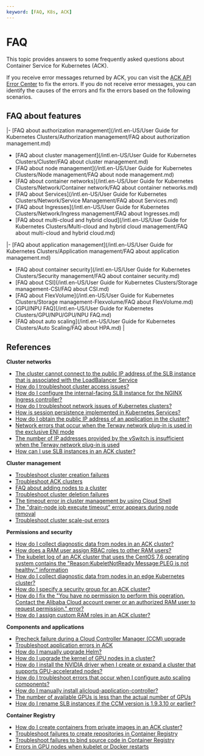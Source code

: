 ```yaml
---
keyword: [FAQ, K8s, ACK]
---
```


# FAQ

This topic provides answers to some frequently asked questions about Container Service for Kubernetes \(ACK\).

If you receive error messages returned by ACK, you can visit the [ACK API Error Center](https://error-center.aliyun.com/status/product/Cos?spm=5176.10421674.home.7.7e36ebed2QyP5P) to fix the errors. If you do not receive error messages, you can identify the causes of the errors and fix the errors based on the following scenarios.

## FAQ about features

|-   [FAQ about authorization management](/intl.en-US/User Guide for Kubernetes Clusters/Authorization management/FAQ about authorization management.md)
-   [FAQ about cluster management](/intl.en-US/User Guide for Kubernetes Clusters/Cluster/FAQ about cluster management.md)
-   [FAQ about node management](/intl.en-US/User Guide for Kubernetes Clusters/Node management/FAQ about node management.md)
-   [FAQ about container networks](/intl.en-US/User Guide for Kubernetes Clusters/Network/Container network/FAQ about container networks.md)
-   [FAQ about Services](/intl.en-US/User Guide for Kubernetes Clusters/Network/Service Management/FAQ about Services.md)
-   [FAQ about Ingresses](/intl.en-US/User Guide for Kubernetes Clusters/Network/Ingress management/FAQ about Ingresses.md)
-   [FAQ about multi-cloud and hybrid cloud](/intl.en-US/User Guide for Kubernetes Clusters/Multi-cloud and hybrid cloud management/FAQ about multi-cloud and hybrid cloud.md)

|-   [FAQ about application management](/intl.en-US/User Guide for Kubernetes Clusters/Application management/FAQ about application management.md)
-   [FAQ about container security](/intl.en-US/User Guide for Kubernetes Clusters/Security management/FAQ about container security.md)
-   [FAQ about CSI](/intl.en-US/User Guide for Kubernetes Clusters/Storage management-CSI/FAQ about CSI.md)
-   [FAQ about FlexVolume](/intl.en-US/User Guide for Kubernetes Clusters/Storage management-Flexvolume/FAQ about FlexVolume.md)
-   [GPU/NPU FAQ](/intl.en-US/User Guide for Kubernetes Clusters/GPU/NPU/GPU/NPU FAQ.md)
-   [FAQ about auto scaling](/intl.en-US/User Guide for Kubernetes Clusters/Auto Scaling/FAQ about HPA.md) |

## References

**Cluster networks**

-   [The cluster cannot connect to the public IP address of the SLB instance that is associated with the LoadBalancer Service](~~171437~~)
-   [How do I troubleshoot cluster access issues?](~~149275~~)
-   [How do I configure the internal-facing SLB instance for the NGINX Ingress controller?](~~142097~~)
-   [How do I troubleshoot network issues of Kubernetes clusters?](~~142373~~)
-   [How is session persistence implemented in Kubernetes Services?](~~149276~~)
-   [How do I obtain the public IP address of an application in the cluster?](~~142274~~)
-   [Network errors that occur when the Terway network plug-in is used in the exclusive ENI mode](~~147426~~)
-   [The number of IP addresses provided by the vSwitch is insufficient when the Terway network plug-in is used](~~189784~~)
-   [How can I use SLB instances in an ACK cluster?](~~141866~~)

**Cluster management**

-   [Troubleshoot cluster creation failures](~~86762~~)
-   [Troubleshoot ACK clusters](~~251808~~)
-   [FAQ about adding nodes to a cluster](~~170722~~)
-   [Troubleshoot cluster deletion failures](~~86763~~)
-   [The timeout error in cluster management by using Cloud Shell](~~141857~~)
-   [The "drain-node job execute timeout" error appears during node removal](~~190626~~)
-   [Troubleshoot cluster scale-out errors](~~178936~~)

**Permissions and security**

-   [How do I collect diagnostic data from nodes in an ACK cluster?](~~86761~~)
-   [How does a RAM user assign RBAC roles to other RAM users?](~~119035~~)
-   [The kubelet log of an ACK cluster that uses the CentOS 7.6 operating system contains the "Reason:KubeletNotReady Message:PLEG is not healthy:" information](~~178340~~)
-   [How do I collect diagnostic data from nodes in an edge Kubernetes cluster?](~~149335~~)
-   [How do I specify a security group for an ACK cluster?](~~113498~~)
-   [How do I fix the "You have no permission to perform this operation. Contact the Alibaba Cloud account owner or an authorized RAM user to request permission." error?](~~142276~~)
-   [How do I assign custom RAM roles in an ACK cluster?](~~113536~~)

**Components and applications**

-   [Precheck failure during a Cloud Controller Manager \(CCM\) upgrade](~~164988~~)
-   [Troubleshoot application errors in ACK](~~211618~~)
-   [How do I manually upgrade Helm?](~~87014~~)
-   [How do I upgrade the kernel of GPU nodes in a cluster?](~~123756~~)
-   [How do I install the NVIDIA driver when I create or expand a cluster that supports GPU-accelerated nodes?](~~147961~~)
-   [How do I troubleshoot errors that occur when I configure auto scaling components?](~~147427~~)
-   [How do I manually install alicloud-application-controller?](~~87156~~)
-   [The number of available GPUs is less than the actual number of GPUs](~~144735~~)
-   [How do I rename SLB instances if the CCM version is 1.9.3.10 or earlier?](~~114446~~)

**Container Registry**

-   [How do I create containers from private images in an ACK cluster?](~~86562~~)
-   [Troubleshoot failures to create repositories in Container Registry](~~186529~~)
-   [Troubleshoot failures to bind source code in Container Registry](~~185631~~)
-   [Errors in GPU nodes when kubelet or Docker restarts](~~123771~~)

